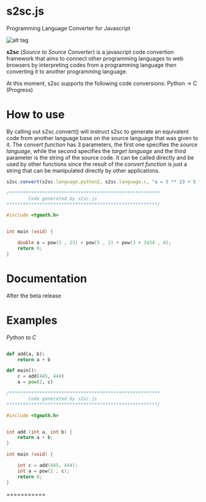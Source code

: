 s2sc.js
===========

Programming Language Converter for Javascript

![alt tag](http://i.imgur.com/fcwJueC.png)

**s2sc** (*Source to Source Converter*) is a javascript code convertion framework
that aims to connect other programming languages to web browsers by interpreting
codes from a programming language then converting it to another programming language.

At this moment, s2sc supports the following code conversions:
	Python -> C (Progress)

How to use
===========

By calling out s2sc.convert() will instruct s2sc to generate an equivalent code from
another language base on the source language that was given to it. The *convert function*
has 3 parameters, the first one specifies the *source language*, while the second specifies
the *target language* and the third parameter is the string of the source code. It can be called
directly and be used by other functions since the result of the *convert function* is just a string
that can be manipulated directly by other applications.

```javascript
s2sc.convert(s2sc.language.python2, s2sc.language.c, "a = 5 ** 23 + 5 ** 2 + pow(3+3434, 4)")
```

```C
/*******************************************************
		Code generated by s2sc.js
*******************************************************/

#include <tgmath.h>


int main (void) {

	double a = pow(5 , 23) + pow(5 , 2) + pow(3 + 3434 , 4);
	return 0;
}
```

Documentation
===========
After the beta release


Examples
===========

*Python to C*
```Python

def add(a, b):
	return a + b

def main():
	c = add(445, 444)
	a = pow(2, c)
```

```C
/*******************************************************
		Code generated by s2sc.js
*******************************************************/

#include <tgmath.h>


int add (int a, int b) {
	return a + b;
}

int main (void) {

	int c = add(445, 444);
	int a = pow(2 , c);
	return 0;
}
```

===========


